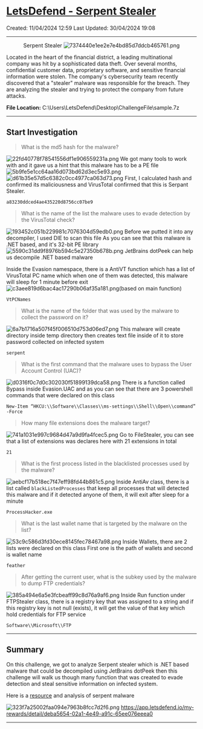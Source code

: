 # [LetsDefend - Serpent Stealer](https://app.letsdefend.io/challenge/serpent-stealer)
Created: 11/04/2024 12:59
Last Updated: 30/04/2024 19:08
* * *
<div align=center>

Serpent Stealer
![7374440e1ee2e7e4bd85d7ddcb465761.png](../../_resources/7374440e1ee2e7e4bd85d7ddcb465761.png)
</div>
Located in the heart of the financial district, a leading multinational company was hit by a sophisticated data theft. Over several months, confidential customer data, proprietary software, and sensitive financial information were stolen. The company's cybersecurity team recently discovered that a "stealer" malware was responsible for the breach. They are analyzing the stealer and trying to protect the company from future attacks.

**File Location:** C:\Users\LetsDefend\Desktop\ChallengeFile\sample.7z
* * *
## Start Investigation
>What is the md5 hash for the malware?

![22fd40778f78541556df1e906559231a.png](../../_resources/22fd40778f78541556df1e906559231a.png)
We got many tools to work with and it gave us a hint that this malware has to be a PE file
![5b9fe5e1cc64aa16d073bd62d3ec5e93.png](../../_resources/5b9fe5e1cc64aa16d073bd62d3ec5e93.png)
![d61b35e57d5c6382c0cc4977ca063d73.png](../../_resources/d61b35e57d5c6382c0cc4977ca063d73.png)
First, I calculated hash and confirmed its maliciousness and VirusTotal confirmed that this is Serpant Stealer.
```
a83230ddced4ae435220d8756cc07be9
```

>What is the name of the list the malware uses to evade detection by the VirusTotal check?

![193452c051b229981c7076304d59edb0.png](../../_resources/193452c051b229981c7076304d59edb0.png)
Before we putted it into any decompiler, I used DIE to scan this file 
As you can see that this malware is .NET based, and it's 32-bit PE library
![5590c31dd9f8976b594c5e27350b678b.png](../../_resources/5590c31dd9f8976b594c5e27350b678b.png)
JetBrains dotPeek can help us decompile .NET based malware

Inside the Evasion namespace, there is a AntiVT function which has a list of VirusTotal PC name which when one of them was detected, this malware will sleep for 1 minute before exit 
![c3aee819d6bac4ac17290b06af35a181.png](../../_resources/c3aee819d6bac4ac17290b06af35a181.png)(based on main function)
```
VtPCNames
```

>What is the name of the folder that was used by the malware to collect the password on it?

![6a7b1716a507f45f006510d753d06ed7.png](../../_resources/6a7b1716a507f45f006510d753d06ed7.png)
This malware will create directory inside temp directory then creates text file inside of it to store password collected on infected system
```
serpent
```

>What is the first command that the malware uses to bypass the User Account Control (UAC)?

![d0316f0c7d0c302030f51899139dca58.png](../../_resources/d0316f0c7d0c302030f51899139dca58.png)
There is a function called Bypass inside Evasion.UAC and as you can see that there are 3 powershell commands that were declared on this class
```
New-Item “HKCU:\\Software\\Classes\\ms-settings\\Shell\\Open\\command” -Force
```

>How many file extensions does the malware target?

![741a1031e997c9684d47a9d9fa4fcec5.png](../../_resources/741a1031e997c9684d47a9d9fa4fcec5.png)
Go to FileStealer, you can see that a list of extensions was declares here with 21 extensions in total
```
21
```

>What is the first process listed in the blacklisted processes used by the malware?

![aebcf17b518ec7f47eff98fd44b861c5.png](../../_resources/aebcf17b518ec7f47eff98fd44b861c5.png)
Inside AntiAv class, there is a list called `blackListedProcesses` that keep all processes that will detected this malware and if it detected anyone of them, it will exit after sleep for a minute
```
ProcessHacker.exe
```

>What is the last wallet name that is targeted by the malware on the list?

![53c9c586d3fd30ece8145fec78467a98.png](../../_resources/53c9c586d3fd30ece8145fec78467a98.png)
Inside Wallets, there are 2 lists were declared on this class
First one is the path of wallets and second is wallet name
```
feather
```

>After getting the current user, what is the subkey used by the malware to dump FTP credentials?

![385a494e6a5e3fcbeaff99c8d76a9af6.png](../../_resources/385a494e6a5e3fcbeaff99c8d76a9af6.png)
Inside Run function under FTPStealer class, there is a registry key that was assigned to a string and if this registry key is not null (exists), it will get the value of that key which hold credentials for FTP service
```
Software\\Microsoft\\FTP
```

* * *
## Summary

On this challenge, we got to analyze Serpent stealer which is .NET based malware that could be decompiled using JetBrains dotPeek then this challenge will walk us though many function that was created to evade detection and steal sensitive information on infected system.
<div align=center>


</div>

Here is a [resource](https://labs.k7computing.com/index.php/uncovering-the-serpent/) and analysis of serpent malware

![323f7a25002faa094e7963b8fcc7d2f6.png](../../_resources/323f7a25002faa094e7963b8fcc7d2f6.png)
https://app.letsdefend.io/my-rewards/detail/deba5654-02a1-4e49-a91c-65ee076eeea0
* * *
